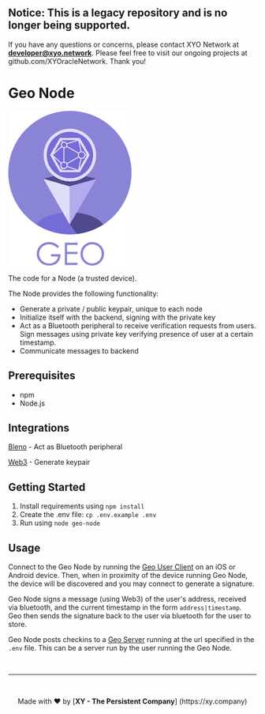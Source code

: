 ## Notice: This is a legacy repository and is no longer being supported.
If you have any questions or concerns, please contact XYO Network at **developer@xyo.network**. Please feel free to visit our ongoing projects at github.com/XYOracleNetwork. Thank you!
##

# Geo Node

![logo](https://raw.githubusercontent.com/GeoProof/geoproof.github.io/master/img/geo_3.png)

The code for a Node (a trusted device).

The Node provides the following functionality:

- Generate a private / public keypair, unique to each node
- Initialize itself with the backend, signing with the private key
- Act as a Bluetooth peripheral to receive verification requests from users. Sign messages using private key verifying presence of user at a certain timestamp.
- Communicate messages to backend

## Prerequisites
- npm
- Node.js

## Integrations

[Bleno](https://github.com/noble/bleno) - Act as Bluetooth peripheral

[Web3](https://github.com/ethereum/web3.js/) - Generate keypair

## Getting Started

1. Install requirements using `npm install`
1. Create the .env file: `cp .env.example .env`
1. Run using `node geo-node`

## Usage

Connect to the Geo Node by running the [Geo User Client](https://github.com/XYOracleNetwork/geo-user-client) on an iOS or Android device. Then, when in proximity of the device running Geo Node, the device will be discovered and you may connect to generate a signature.

Geo Node signs a message (using Web3) of the user's address, received via bluetooth, and the current timestamp in the form `address|timestamp`. Geo then sends the signature back to the user via bluetooth for the user to store.

Geo Node posts checkins to a [Geo Server](https://github.com/XYOracleNetwork/geo-server) running at the url specified in the `.env` file. This can be a server run by the user running the Geo Node.

<br><hr><br>
<p align="center">Made with  ❤️  by [<b>XY - The Persistent Company</b>] (https://xy.company)</p>
